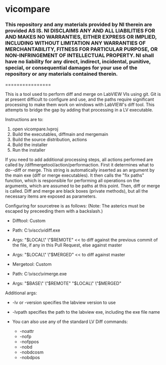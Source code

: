 vicompare
================
### This repository and any materials provided by NI therein are provided AS IS. NI DISCLAIMS ANY AND ALL LIABILITIES FOR AND MAKES NO WARRANTIES, EITHER EXPRESS OR IMPLIED, INCLUDING WITHOUT LIMITATION ANY WARRANTIES OF MERCHANTABILITY, FITNESS FOR  PARTICULAR PURPOSE, OR NON-INFRINGEMENT OF INTELLECTUAL PROPERTY. NI shall have no liability for any direct, indirect, incidental, punitive, special, or consequential damages for your use of the repository or any materials contained therein. 
================

This is a tool used to perform diff and merge on LabVIEW VIs using git. Git is at present difficult to configure and use, and the paths require significant processing to make them work on windows with LabVIEW's diff tool. This attempts to bridge the gap by adding that processing in a LV executable.

Instructions are to:

1. open vicompare.lvproj
2. Build the executables, diffmain and mergemain
3. Build the source distribution, actions
4. Build the installer
5. Run the installer


If you need to add additional processing steps, all actions performed are called by <project>/diffmergetool/action/performaction. First it determines what to do--diff or merge. This string is automatically inserted as an argument by the main exe (diff or merge executables). It then calls the "fix paths" function, which is responsible for performing all operations on the arguments, which are assumed to be paths at this point. Then, diff or merge is called. Diff and merge are black boxes (private methods), but all the necessary items are exposed as parameters.


Configuring for sourcetree is as follows: 
(Note: The asterics must be escaped by preceeding them with a backslash.)

- Difftool: Custom
- Path: C:\viscc\vidiff.exe
- Args: \"$LOCAL\" \"$REMOTE\"	<< to diff against the previous commit of the file, if any in this Pull Request, else against master
- Args: \"$LOCAL\" \"$MERGED\"	<< to diff against master

- Mergetool: Custom
- Path: C:\viscc\vimerge.exe
- Args: \"$BASE\" \"$REMOTE\" \"$LOCAL\" \"$MERGED\"


Additional args:
- -lv or -version specifies the labview version to use
- -lvpath specifies the path to the labview exe, including the exe file name

- You can also use any of the standard LV Diff commands:
    - -noattr
    - -nofp
    - -nofppos
    - -nobd
    - -nobdcosm
    - -nobdpos


